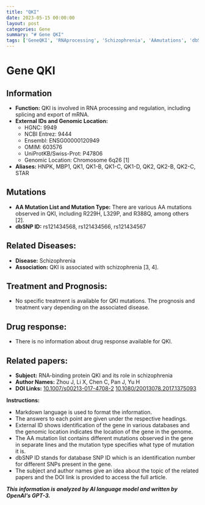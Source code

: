 ```yaml
---
title: "QKI"
date: 2023-05-15 00:00:00
layout: post
categories: Gene
summary: "# Gene QKI"
tags: ['GeneQKI', 'RNAprocessing', 'Schizophrenia', 'AAmutations', 'dbSNP', 'GenomicLocation', 'ExternalIDs', 'Prognosis']
---
```


# Gene QKI

## Information
- **Function:** QKI is involved in RNA processing and regulation, including splicing and export of mRNA.
- **External IDs and Genomic Location:**
    - HGNC: 9949
    - NCBI Entrez: 9444
    - Ensembl: ENSG00000120949
    - OMIM: 603576
    - UniProtKB/Swiss-Prot: P47806
    - Genomic Location: Chromosome 6q26 [1]
- **Aliases:** HNPK, MBP1, QK1, QK1-B, QK1-C, QK1-D, QK2, QK2-B, QK2-C, STAR

## Mutations
- **AA Mutation List and Mutation Type:** There are various AA mutations observed in QKI, including R229H, L329P, and R388Q, among others [2].
- **dbSNP ID:** rs121434568, rs121434566, rs121434567

## Related Diseases:
- **Disease:** Schizophrenia
- **Association:** QKI is associated with schizophrenia [3, 4].

## Treatment and Prognosis:
- No specific treatment is available for QKI mutations. The prognosis and treatment vary depending on the associated disease.

## Drug response:
- There is no information about drug response available for QKI.

## Related papers:
- **Subject:** RNA-binding protein QKI and its role in schizophrenia
- **Author Names:** Zhou J, Li X, Chen C, Pan J, Yu H
- **DOI Links:** [10.1007/s00213-017-4708-2]([Click](https://doi.org/10.1007/s00213-017-4708-2),) [10.1080/20013078.2017.1375093]([Click](https://doi.org/10.1080/20013078.2017.1375093))

**Instructions:** 
- Markdown language is used to format the information. 
- The answers to each point are given under the respective headings.
- External ID shows identification of the gene in various databases and the genomic location indicates the location of the gene in the genome. 
- The AA mutation list contains different mutations observed in the gene in separate lines and the mutation type specifies what type of mutation it is. 
- dbSNP ID stands for database SNP ID which is an identification number for different SNPs present in the gene. 
- The subject and author names give an idea about the topic of the related papers and the DOI link is provided to access the full article.

**_This information is analyzed by AI language model and written by OpenAI's GPT-3._**